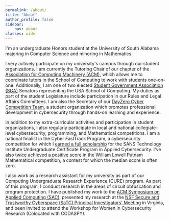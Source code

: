 ```yaml
---
permalink: /about/
title: "About"
author_profile: false
sidebar:
    nav: about
classes: wide
---
```


I'm an undergraduate Honors student at the University of South Alabama majoring in Computer Science and minoring in Mathematics.

I very actively participate on my university's campus through our student organizations. I am currently the Tutoring Chair of our chapter of the [Association for Computing Machinery (ACM)](/about/organizations/#association-for-computing-machinery), which allows me to coordinate tutors in the School of Computing to work with students one-on-one. Additionally, I am one of two elected [Student Government Association (SGA)](/about/organizations/#student-government-association) Senators representing the USA School of Computing. My duties as part of the student Legislature include participation in our Rules and Legal Affairs Committees. I am also the Secretary of our [DayZero Cyber Competition Team](/about/organizations/#dayzero-cyber-competition-team), a student organization which promotes professional development in cybersecurity through hands-on learning and experience.

In addition to my extra-curricular activities and participation in student organizations, I also regularly participate in local and national collegiate-level cybersecurity, programming, and Mathematical competitions. I am a national finalist in the Cyber FastTrack Program, a cybersecurity competition for which I [earned a full scholarship](/about/media/#media2) for the SANS Technology Institute Undergraduate Certificate Program in Applied Cybersecurity. I've also [twice achieved a positive score](/about/competitions/#william-lowell-putnam-mathematical-competition) in the William Lowell Putnam Mathematical competition, a contest for which the median score is often zero.

I also work as a research assistant for my university as part of our Computing Undergraduate Research Experience (CURE) program. As part of this program, I conduct research in the areas of circuit obfuscation and program protection. I have published my work to the [ACM Symposium on Applied Computing (SAC)](/about/publications/#pub1), presented my research at the [NSF Secure and Trustworthy Cyberspace (SaTC) Principal Investigators' Meeting](/about/presentations/#secure-and-trustworthy-cyberspace-satc-meeting) in Virginia, and been invited to attend the Workshop for Women in Cybersecurity Research (Colocated with CODASPY).